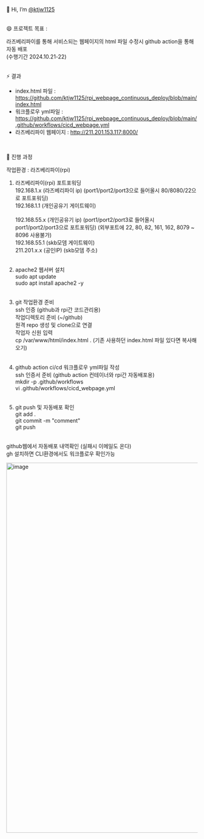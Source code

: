👋 Hi, I’m [@ktjw1125](https://github.com/ktjw1125)  
<br>

😄 프로젝트 목표 :   

라즈베리파이를 통해 서비스되는 웹페이지의 html 파일 수정시 github action을 통해 자동 배포 <br>
(수행기간 2024.10.21-22)  
<br>

⚡ 결과
- index.html 파일 : https://github.com/ktjw1125/rpi_webpage_continuous_deploy/blob/main/index.html
- 워크플로우 yml파일 : https://github.com/ktjw1125/rpi_webpage_continuous_deploy/blob/main/.github/workflows/cicd_webpage.yml
- 라즈베리파이 웹페이지 : http://211.201.153.117:8000/  
<br>

🌱 진행 과정

작업환경 : 라즈베리파이(rpi)

1. 라즈베리파이(rpi) 포트포워딩<br>
192.168.1.x (라즈베리파이 ip) (port1/port2/port3으로 들어올시 80/8080/22으로 포트포워딩)<br>
192.168.1.1 (개인공유기 게이트웨이)<br><br>
192.168.55.x (개인공유기 ip) (port1/port2/port3로 들어올시 port1/port2/port3으로 포트포워딩) (외부포트에 22, 80, 82, 161, 162, 8079 ~ 8096 사용불가)<br>
192.168.55.1 (skb모뎀 게이트웨이)<br>
211.201.x.x (공인IP) (skb모뎀 주소)<br><br>


2. apache2 웹서버 설치<br>
sudo apt update<br>
sudo apt install apache2 -y<br><br>

3. git 작업환경 준비<br>
ssh 인증 (github과 rpi간 코드관리용)<br>
작업디렉토리 준비 (~/github)<br>
원격 repo 생성 및 clone으로 연결<br>
작업자 신원 입력<br>
cp /var/www/html/index.html . (기존 사용하던 index.html 파일 있다면 복사해오기)<br><br>

4. github action ci/cd 워크플로우 yml파일 작성<br>
ssh 인증서 준비 (github action 컨테이너와 rpi간 자동배포용)<br>
mkdir -p .github/workflows<br>
vi .github/workflows/cicd_webpage.yml<br><br>

5. git push 및 자동배포 확인<br>
git add .<br>
git commit -m "comment"<br>
git push<br><br>

github웹에서 자동배포 내역확인 (실패시 이메일도 온다)<br>
gh 설치하면 CLI환경에서도 워크플로우 확인가능<br>

<img width="971" alt="image" src="https://github.com/user-attachments/assets/87cf42a5-06fb-4100-ba07-203d72f27454">

